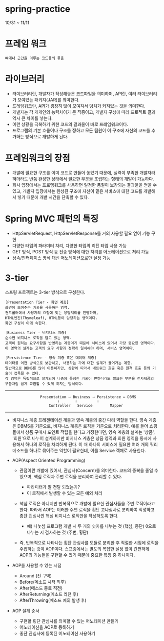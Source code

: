 # spring-practice
10/31 ~ 11/11

# 프레임 워크
	뼈대나 근간을 이루는 코드들의 묶음
	
# 라이브러리
- 라이브러리란, 개발자가 작성해놓은 코드파일을 의미하며, API란, 여러 라이브러리가 모여있는 패키지(JAR)를 의미한다.
- 프레임워크란, API가 굉장히 많이 모여져서 덩치가 커져있는 것을 의미한다.
- 개발자는 각 개개인의 능력차이가 큰 직종이고, 개발자 구성에 따라 프로젝트 결과 역시 큰 차이를 낳는다.
- 이런 상황을 극복하기 위한 코드의 결과물이 바로 프레임워크이다.
- 프로그램의 기본 흐름이나 구조를 정하고 모든 팀원이 이 구조에 자신의 코드를 추가하는 방식으로 개발하게 된다. 
  
# 프레임워크의 장점
- 개발에 필요한 구조를 이미 코드로 만들어 놓았기 때문에, 실력이 부족한 개발자라 하더라도 반쯤 완성한 상태에서 필요한 부분을 조립하는 형태의 개발이 가능하다.
- 회사 입장에서는 프로엠워크를 사용하면 일정한 품질이 보장되는 결과물을 얻을 수 있고, 개발자 입장에서는 완성된 구조에 자신이 맡은 서비스에 대한 코드를 개발해서 넣기 때문에
	개발 시간을 단축할 수 있다.
	

           
# Spring MVC 패턴의 특징
   - HttpServletRequest, HttpServletResponse를 거의 사용할 필요 없이 기능 구현
   - 다양한 타입의 파라미터 처리, 다양한 타입의 리턴 타입 사용 가능
   - GET 방식, POST 방식 등 전송 방식에 대한 처리를 어노테이션으로 처리 가능
   - 상속/인터페이스 방식 대신 어노테이션으로만 설정 가능
   
# 3-tier
스프링 프로젝트는 3-tier 방식으로 구성한다.

	[Presentation Tier - 화면 계층]
	화면에 보여주는 기술을 사용하는 영역.
	컨트롤러에서 사용자의 요청에 맞는 응답처리를 진행하며,
	HTML엔진(Thymeleaf), HTML등이 담당하는 영역이다.
	화면 구성이 이에 속한다.
  
	[Business Tier - 비지니스 계층]
	순수한 비지니스 로직을 담고 있는 영역.
	고객이 원하는 요구사항을 반영하는 계층이기 때문에 서비스에 있어서 가장 중요한 영역이다.
	이 영역의 설계는 고객의 요구 사항과 정확히 일치해야 하며, 서비스 영역이다.
  
	[Persistence Tier - 영속 계층 혹은 데이터 계층]
	데이터를 어떤 방식으로 보관하고, 사용하는 가에 대한 설계가 들어가는 계층.
	일반적으로 DBMS를 많이 이용하지만, 상황에 따라서 네트워크 호출 혹은 원격 호출 등의 기술이 접목될 수 있다.
	각 영역은 독립적으로 설계되어 나중에 특정한 기술이 변하더라도 필요한 부분을 전자제품의 부품처럼 쉽게 교환할 수 있게 하자는 방식이다.

  
----------------------------------------------------------------------------------------------------------------------------------
					Presentation ↔ Business ↔ Persistence ↔ DBMS
	 					    ↑		↑	      ↑
						Controller   Service	    Mapper
----------------------------------------------------------------------------------------------------------------------------------

- 비지니스 계층
프레젠테이션 계층과 영속 계층의 중간 다리 역할을 한다.
영속 계층은 DBMS를 기준으로, 비지니스 계층은 로직을 기준으로 처리한다.
예를 들어 쇼핑몰에서 상품 구매시 포인트 적립을 한다고 가정한다면,
영속 계층의 설계는 '상품', '회원'으로 나누어 설계하지만 비지니스 계층은
상품 영역과 회원 영역을 동시에 사용해서 하나의 로직을 처리하게 된다.
이 때 하나의 서비스에 필요한 여러 개의 쿼리 메소드를 하나로 묶어주는 역할이 필요한데, 
이를 Service 객체로 사용한다.

- AOP(Aspect Oriented Programming)
	- 관점이란 개발에 있어서, 관심사(Concern)를 의미한다.
	코드의 중복을 줄일 수 있으며, 핵심 로직과 주변 로직을 분리하여 관리할 수 있다.
		- 파라미터가 잘 전달 되었는가?
		- 이 로직에서 발생할 수 있는 모든 예외 처리

	- 핵심 로직은 아니지만 반복적으로 개발에 필요한 관심사들을 주변 로직이라고 한다.
	따라서 AOP는 이러한 주변 로직을 횡단 고나심사로 분리하여 작성하고
	종단 괸심사인 핵심 비지니스 로직만을 작성하도록 한다.

		- 예)	나눗셈 프로그램 개발 시 두 개의 숫자를 나누는 것 (핵심, 종단)
		0으로 나누는 지 검사하는 것 (주변, 횡단)
	- 즉, 반복적으로 나타나는 횡단 관심사를 모듈로 분리한 후 적절한 시점에
	로직을 주입하는 것이 AOP이다. 스프링에서는 별도의 복잡한 설정 없이 간편하게
	AOP의 기능들을 구현할 수 있기 때문에 중요한 특징 중 하나이다.

- AOP를 사용할 수 있는 시점
	- Around (전 구역)
	- Before(메소드 시작 직후)
	- After(메소드 종료 직전)
	- AfterReturning(메소드 리턴 후)
	- AfterThrowing(메소드 예외 발생 후)

- AOP 설계 순서
	- 구현할 횡단 관심사를 의미할 수 있는 어노테이션 만들기
	- 어노테이션을  AOP로 등록하기
	- 종단 관심사에 등록된 어노테이션 사용하기

